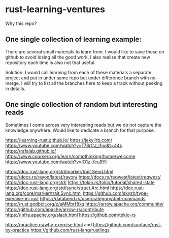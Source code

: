 # rust-learning-ventures

Why this repo?

## One single collection of learning example:
There are several small materials to learn from. I would like to save these on github to avoid losing all the good work. I also realize that create new repository each time is also not that useful. 

Solution: I would call learning from each of these materials a separate project and put in under same repo but under difference branch with no-merge. I will try to list all the branches here to keep a track without peeking in details.


## One single collection of random but interesting reads
Sometimes I come across very interesting reads but we do not capture the knowledge anywhere. Would like to dedicate a branch for that purpose.

https://learning-rust.github.io/
https://jekyllrb.com/
https://www.youtube.com/watch?v=T78rCJ_i1no&t=44s
https://rafalab.github.io/
https://www.coursera.org/learn/compthinking/home/welcome
https://www.youtube.com/watch?v=lO1z-7cuRYI

https://doc.rust-lang.org/std/marker/trait.Send.html
https://docs.rs/rayon/latest/rayon/
https://docs.rs/reqwest/latest/reqwest/
https://doc.rust-lang.org/std/
https://tokio.rs/tokio/tutorial/shared-state
https://doc.rust-lang.org/std/sync/struct.Arc.html
https://doc.rust-lang.org/core/marker/trait.Sync.html
https://github.com/skyzh/type-exercise-in-rust
https://databend.rs/user/category/dml-commands
https://rust.godbolt.org/z/aMMbrf8xq
https://arrow.apache.org/community/
https://github.com/apache/arrow-rs/contribute
https://infra.apache.org/slack.html
https://github.com/tokio-rs

https://practice.rs/why-exercise.html and https://github.com/sunface/rust-by-practice
https://github.com/rust-lang/rustlings
